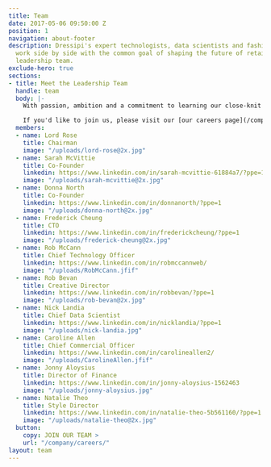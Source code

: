 ```yaml
---
title: Team
date: 2017-05-06 09:50:00 Z
position: 1
navigation: about-footer
description: Dressipi's expert technologists, data scientists and fashion stylists
  work side by side with the common goal of shaping the future of retail. Meet the
  leadership team.
exclude-hero: true
sections:
- title: Meet the Leadership Team
  handle: team
  body: |-
    With passion, ambition and a commitment to learning our close-knit team support, challenge and inspire each other every day. Our expert technologists, data scientists and fashion stylists work side by side with the common goal of helping the fashion industry change.

    If you'd like to join us, please visit our [our careers page](/company/careers/) to see what roles we are hiring for.
  members:
  - name: Lord Rose
    title: Chairman
    image: "/uploads/lord-rose@2x.jpg"
  - name: Sarah McVittie
    title: Co-Founder
    linkedin: https://www.linkedin.com/in/sarah-mcvittie-61884a7/?ppe=1
    image: "/uploads/sarah-mcvittie@2x.jpg"
  - name: Donna North
    title: Co-Founder
    linkedin: https://www.linkedin.com/in/donnanorth/?ppe=1
    image: "/uploads/donna-north@2x.jpg"
  - name: Frederick Cheung
    title: CTO
    linkedin: https://www.linkedin.com/in/frederickcheung/?ppe=1
    image: "/uploads/frederick-cheung@2x.jpg"
  - name: Rob McCann
    title: Chief Technology Officer
    linkedin: https://www.linkedin.com/in/robmccannweb/
    image: "/uploads/RobMcCann.jfif"
  - name: Rob Bevan
    title: Creative Director
    linkedin: https://www.linkedin.com/in/robbevan/?ppe=1
    image: "/uploads/rob-bevan@2x.jpg"
  - name: Nick Landia
    title: Chief Data Scientist
    linkedin: https://www.linkedin.com/in/nicklandia/?ppe=1
    image: "/uploads/nick-landia.jpg"
  - name: Caroline Allen
    title: Chief Commercial Officer
    linkedin: https://www.linkedin.com/in/carolineallen2/
    image: "/uploads/CarolineAllen.jfif"
  - name: Jonny Aloysius
    title: Director of Finance
    linkedin: https://www.linkedin.com/in/jonny-aloysius-1562463
    image: "/uploads/jonny-aloysius.jpg"
  - name: Natalie Theo
    title: Style Director
    linkedin: https://www.linkedin.com/in/natalie-theo-5b561160/?ppe=1
    image: "/uploads/natalie-theo@2x.jpg"
  button:
    copy: JOIN OUR TEAM >
    url: "/company/careers/"
layout: team
---
```


